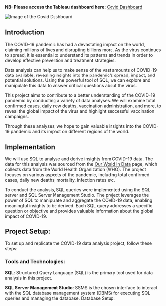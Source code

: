 **NB: Please access the Tableau dashboard here:** [Covid Dashboard](https://public.tableau.com/app/profile/quincy.wambui8330/viz/Covid19Dashboard_16986196082800/Dashboard2?publish=yes)

![Image of the Covid Dashboard](https://github.com/quincynjoroge/Covid19-Analysis/blob/main/covid.png)

## Introduction
The COVID-19 pandemic has had a devastating impact on the world, claiming millions of lives and disrupting billions more. As the virus continues to spread, it is essential to understand its patterns and trends in order to develop effective prevention and treatment strategies.

Data analysis can help us to make sense of the vast amounts of COVID-19 data available, revealing insights into the pandemic's spread, impact, and potential solutions. Using the powerful tool of SQL, we can explore and manipulate this data to answer critical questions about the virus.

This project aims to contribute to a better understanding of the COVID-19 pandemic by conducting a variety of data analyses. We will examine total confirmed cases, daily new deaths, vaccination administration, and more, to reveal the global impact of the virus and highlight successful vaccination campaigns.

Through these analyses, we hope to gain valuable insights into the COVID-19 pandemic and its impact on different regions of the world. 

## Implementation
We will use SQL to analyse and derive insights from COVID-19 data. The data for this analysis was sourced from the [Our World in Data](https://ourworldindata.org/covid-deaths) page, which collects data from the World Health Organization (WHO). The project focuses on various aspects of the pandemic, including total confirmed cases, daily new deaths, mortality, infection rates etc.

To conduct the analysis, SQL queries were implemented using the SQL server and SQL Server Management Studio. The project leverages the power of SQL to manipulate and aggregate the COVID-19 data, enabling meaningful insights to be derived. Each SQL query addresses a specific question or objective and provides valuable information about the global impact of COVID-19.

## Project Setup:

To set up and replicate the COVID-19 data analysis project, follow these steps:

### Tools and Technologies:

**SQL**: Structured Query Language (SQL) is the primary tool used for data analysis in this project.

**SQL Server Management Studio**: SSMS is the chosen interface to interact with the SQL database management system (DBMS) for executing SQL queries and managing the database.
Database Setup:

